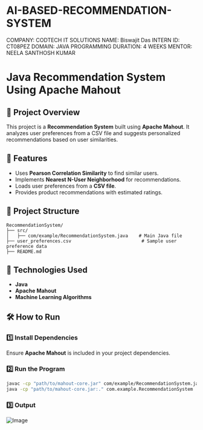# AI-BASED-RECOMMENDATION-SYSTEM

COMPANY: CODTECH IT SOLUTIONS
NAME: Biswajit Das
INTERN ID: CT08PEZ
DOMAIN: JAVA PROGRAMMING
DURATION: 4 WEEKS
MENTOR: NEELA SANTHOSH KUMAR

# Java Recommendation System Using Apache Mahout

## 📌 Project Overview
This project is a **Recommendation System** built using **Apache Mahout**. It analyzes user preferences from a CSV file and suggests personalized recommendations based on user similarities.

## 🚀 Features
- Uses **Pearson Correlation Similarity** to find similar users.
- Implements **Nearest N-User Neighborhood** for recommendations.
- Loads user preferences from a **CSV file**.
- Provides product recommendations with estimated ratings.

## 📂 Project Structure
```
RecommendationSystem/
├── src/
│   ├── com/example/RecommendationSystem.java    # Main Java file
├── user_preferences.csv                          # Sample user preference data
├── README.md
```

## 🔧 Technologies Used
- **Java**
- **Apache Mahout**
- **Machine Learning Algorithms**

## 🛠️ How to Run
### 1️⃣ Install Dependencies
Ensure **Apache Mahout** is included in your project dependencies.

### 2️⃣ Run the Program
```sh
javac -cp "path/to/mahout-core.jar" com/example/RecommendationSystem.java
java -cp "path/to/mahout-core.jar:." com.example.RecommendationSystem
```

### 3️⃣ Output
![Image](https://github.com/user-attachments/assets/7ed625f0-a55b-4a4d-8fee-47f7e636585e)
